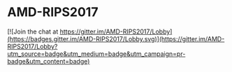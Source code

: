 # AMD-RIPS2017

[![Join the chat at https://gitter.im/AMD-RIPS2017/Lobby](https://badges.gitter.im/AMD-RIPS2017/Lobby.svg)](https://gitter.im/AMD-RIPS2017/Lobby?utm_source=badge&utm_medium=badge&utm_campaign=pr-badge&utm_content=badge)
